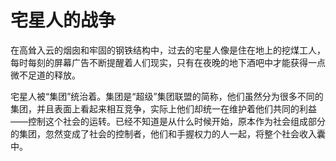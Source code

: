 # 宅星人的战争

在高耸入云的烟囱和牢固的钢铁结构中，过去的宅星人像是住在地上的挖煤工人，每时每刻的屏幕广告不断提醒着人们现实，只有在夜晚的地下酒吧中才能获得一点微不足道的释放。

宅星人被“集团”统治着。集团是“超级”集团联盟的简称，他们虽然分为很多不同的集团，并且表面上看起来相互竞争，实际上他们却统一在维护着他们共同的利益——控制这个社会的运转。已经不知道是从什么时候开始，原本作为社会组成部分的集团，忽然变成了社会的控制者，他们和手握权力的人一起，将整个社会收入囊中。
